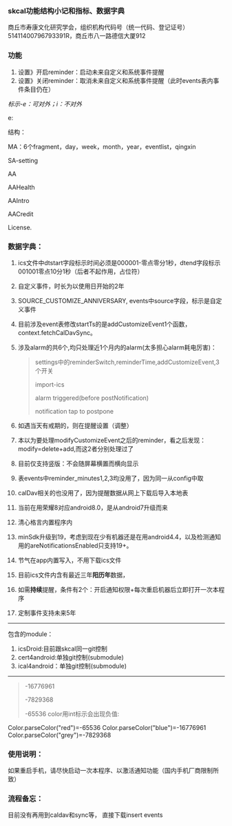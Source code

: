 ### skcal功能结构小记和指标、数据字典

商丘市寿康文化研究学会，组织机构代码号（统一代码、登记证号）51411400796793391R，商丘市八一路德信大厦912

### 功能

1. 设置》开启reminder：启动未来自定义和系统事件提醒
2. 设置》关闭reminder：取消未来自定义和系统事件提醒（此时events表内事件条目仍在）

>

*标示-e：可对外；i：不对外*



e:



结构：

MA：6个fragment，day，week，month，year，eventlist，qingxin

SA-setting

AA

AAHealth

AAIntro

AACredit

License.

### 数据字典：

1. ics文件中dtstart字段标示时间必须是000001-零点零分1秒，dtend字段标示001001零点10分1秒（后者不起作用，占位符）

2. 自定义事件，时长为以使用日开始的2年

3. SOURCE_CUSTOMIZE_ANNIVERSARY, events中source字段，标示是自定义事件

4. 目前涉及event表修改startTs的是addCustomizeEvent1个函数，context.fetchCalDavSync。

5. 涉及alarm的共6个,均只处理近1个月内的alarm(太多担心alarm耗电厉害)：

   > settings中的reminderSwitch,reminderTime,addCustomizeEvent,3个开关
   >
   > import-ics
   >
   > alarm triggered(before postNotification)
   >
   > notification tap to postpone
   
6. 如遇当天有戒期的，则在提醒设置（调整）

7. 本以为要处理modifyCustomizeEvent之后的reminder，看之后发现：modify=delete+add,而这2者分别处理过了

8. 目前仅支持竖版：不会随屏幕横置而横向显示

9. 表events中reminder_minutes1,2,3均没用了，因为同一从config中取

10. calDav相关的也没用了，因为提醒数据从网上下载后导入本地表

11. 当前在用荣耀8对应android8.0，是从android7升级而来

12. 清心格言内置程序内

13. minSdk升级到19，考虑到现在少有机器还是在用android4.4，以及检测通知用的areNotificationsEnabled只支持19+。

14. 节气在app内置写入，不用下载ics文件

15. 目前ics文件内含有最近三年**阳历年**数据，

16. 如需**持续**提醒，条件有2个：开启通知权限+每次重启机器后立即打开一次本程序

17. 定制事件支持未来5年

---

包含的module：

1. icsDroid:目前跟skcal同一git控制
2. cert4android:单独git控制(submodule)
3. ical4android：单独git控制(submodule)

---

> -16776961
>
> -7829368
>
> -65536
color用int标示会出现负值:

Color.parseColor("red")=-65536
Color.parseColor("blue")=-16776961
Color.parseColor("grey")=-7829368

### 使用说明：

如果重启手机，请尽快启动一次本程序、以激活通知功能（国内手机厂商限制所致）

### 流程备忘：

目前没有再用到caldav和sync等， 直接下载insert events
